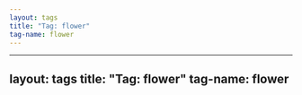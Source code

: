 ```yaml
---
layout: tags
title: "Tag: flower"
tag-name: flower
---
```

---
layout: tags
title: "Tag: flower"
tag-name: flower
---
